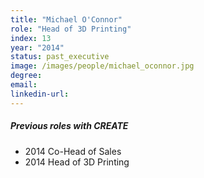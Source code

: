 ```yaml
---
title: "Michael O'Connor"
role: "Head of 3D Printing"
index: 13
year: "2014"
status: past_executive
image: /images/people/michael_oconnor.jpg
degree:
email:
linkedin-url:
---
```

##### Previous roles with CREATE

- 2014 Co-Head of Sales
- 2014 Head of 3D Printing

